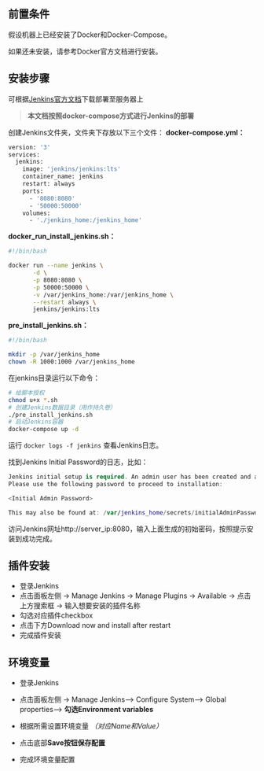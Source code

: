 ## 前置条件

假设机器上已经安装了Docker和Docker-Compose。

如果还未安装，请参考Docker官方文档进行安装。

## 安装步骤

可根据[Jenkins官方文档](https://www.jenkins.io/doc/book/installing/)下载部署至服务器上

>**本文档按照docker-compose方式进行Jenkins的部署**

创建Jenkins文件夹，文件夹下存放以下三个文件：
 **docker-compose.yml：**

```bash
version: '3'
services:
  jenkins:
    image: 'jenkins/jenkins:lts'
    container_name: jenkins
    restart: always
    ports:
      - '8080:8080'
      - '50000:50000'
    volumes:
      - './jenkins_home:/jenkins_home'
```

**docker_run_install_jenkins.sh：**

```bash
#!/bin/bash

docker run --name jenkins \
       -d \
       -p 8080:8080 \
       -p 50000:50000 \
       -v /var/jenkins_home:/var/jenkins_home \
       --restart always \
       jenkins/jenkins:lts
```

**pre_install_jenkins.sh：**

```bash
#!/bin/bash

mkdir -p /var/jenkins_home
chown -R 1000:1000 /var/jenkins_home
```

在jenkins目录运行以下命令：

```bash
# 给脚本授权
chmod u+x *.sh
# 创建Jenkins数据目录（用作持久卷）
./pre_install_jenkins.sh
# 启动Jenkins容器
docker-compose up -d
```

运行 `docker logs -f jenkins` 查看Jenkins日志。

找到Jenkins Initial Password的日志，比如：

```swift
Jenkins initial setup is required. An admin user has been created and a password generated.
Please use the following password to proceed to installation:

<Initial Admin Password>

This may also be found at: /var/jenkins_home/secrets/initialAdminPassword
```

访问Jenkins网址http://server_ip:8080，输入上面生成的初始密码，按照提示安装到成功完成。
## 插件安装

- 登录Jenkins
- 点击面板左侧 -> Manage Jenkins -> Manage Plugins -> Available -> 点击上方搜索框 -> 输入想要安装的插件名称
- 勾选对应插件checkbox
- 点击下方Download now and install after restart
- 完成插件安装

## 环境变量

- 登录Jenkins
- 点击面板左侧 -> Manage Jenkins--> Configure System--> Global properties--> **勾选Environment variables**
- 根据所需设置环境变量 *（对应Name和Value）*

- 点击底部**Save按钮保存配置**
- 完成环境变量配置

